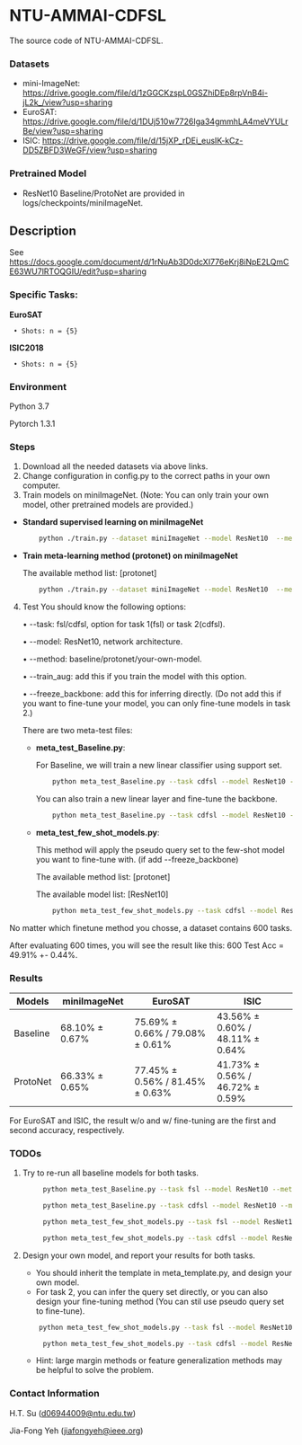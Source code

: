 # NTU-AMMAI-CDFSL

The source code of NTU-AMMAI-CDFSL.

### Datasets
   * mini-ImageNet: https://drive.google.com/file/d/1zGGCKzspL0GSZhiDEp8rpVnB4i-jL2k_/view?usp=sharing
   * EuroSAT: https://drive.google.com/file/d/1DUj510w7726Iga34gmmhLA4meVYULrBe/view?usp=sharing
   * ISIC: https://drive.google.com/file/d/15jXP_rDEi_eusIK-kCz-DD5ZBFD3WeGF/view?usp=sharing

### Pretrained Model
   * ResNet10 Baseline/ProtoNet are provided in logs/checkpoints/miniImageNet.

## Description
   See https://docs.google.com/document/d/1rNuAb3D0dcXI776eKrj8iNpE2LQmCE63WU7lRTOQGIU/edit?usp=sharing

### Specific Tasks:

   **EuroSAT**

     • Shots: n = {5}

   **ISIC2018**

     • Shots: n = {5}


### Environment
   Python 3.7
   
   Pytorch 1.3.1

### Steps
   1. Download all the needed datasets via above links.
   2. Change configuration in config.py to the correct paths in your own computer.
   3. Train models on miniImageNet. (Note: You can only train your own model, other pretrained models are provided.)
   - **Standard supervised learning on miniImageNet**

       ```bash
           python ./train.py --dataset miniImageNet --model ResNet10  --method baseline --train_aug
       ```
   - **Train meta-learning method (protonet) on miniImageNet**
   
       The available method list: [protonet]

       ```bash
           python ./train.py --dataset miniImageNet --model ResNet10  --method protonet --n_shot 5 --train_aug
       ```
   4. Test
      You should know the following options:

      • --task: fsl/cdfsl, option for task 1(fsl) or task 2(cdfsl).

      • --model: ResNet10, network architecture.

      • --method: baseline/protonet/your-own-model.

      • --train_aug: add this if you train the model with this option.

      • --freeze_backbone: add this for inferring directly. (Do not add this if you want to fine-tune your model, you can only fine-tune models in task 2.)

      There are two meta-test files:

      * **meta_test_Baseline.py**:
      
        For Baseline, we will train a new linear classifier using support set.

        ```bash
            python meta_test_Baseline.py --task cdfsl --model ResNet10 --method baseline  --train_aug --freeze_backbone
        ```
         You can also train a new linear layer and fine-tune the backbone.

        ```bash
            python meta_test_Baseline.py --task cdfsl --model ResNet10 --method baseline  --train_aug
        ```

      * **meta_test_few_shot_models.py**:
      
        This method will apply the pseudo query set to the few-shot model you want to fine-tune with. (if add --freeze_backbone)

        The available method list: [protonet]

        The available model list: [ResNet10]
        
        ```bash
            python meta_test_few_shot_models.py --task cdfsl --model ResNet10 --method protonet  --train_aug
        ```

   No matter which finetune method you chosse, a dataset contains 600 tasks.

   After evaluating 600 times, you will see the result like this: 600 Test Acc = 49.91% +- 0.44%.

### Results

| Models  | miniImageNet | EuroSAT | ISIC |
| ------------- | ------------- | ------------- | ------------- |
| Baseline | 68.10% ± 0.67% | 75.69% ± 0.66% / 79.08% ± 0.61% | 43.56% ± 0.60% / 48.11% ± 0.64% | 
| ProtoNet | 66.33% ± 0.65% | 77.45% ± 0.56% / 81.45% ± 0.63% | 41.73% ± 0.56% / 46.72% ± 0.59% |

For EuroSAT and ISIC, the result w/o and w/ fine-tuning are the first and second accuracy, respectively.

### TODOs
   1. Try to re-run all baseline models for both tasks. 

      ```bash
           python meta_test_Baseline.py --task fsl --model ResNet10 --method baseline  --train_aug --freeze_backbone
      ```

      ```bash
           python meta_test_Baseline.py --task cdfsl --model ResNet10 --method baseline  --train_aug 
      ```

      ```bash
           python meta_test_few_shot_models.py --task fsl --model ResNet10 --method protonet  --train_aug --freeze_backbone
      ```

      ```bash
           python meta_test_few_shot_models.py --task cdfsl --model ResNet10 --method protonet  --train_aug
      ```

   2. Design your own model, and report your results for both tasks.
      - You should inherit the template in meta_template.py, and design your own model.
      - For task 2, you can infer the query set directly, or you can also design your fine-tuning method (You can stil use pseudo query set to fine-tune).

       ```bash
           python meta_test_few_shot_models.py --task fsl --model ResNet10 --method your_method  --train_aug --freeze_backbone
      ```

      ```bash
           python meta_test_few_shot_models.py --task cdfsl --model ResNet10 --method your_method  --train_aug
      ```

      - Hint: large margin methods or feature generalization methods may be helpful to solve the problem.
### Contact Information
   H.T. Su (d06944009@ntu.edu.tw)

   Jia-Fong Yeh (jiafongyeh@ieee.org)

